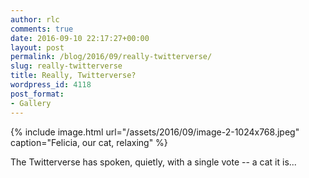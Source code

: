 ```yaml
---
author: rlc
comments: true
date: 2016-09-10 22:17:27+00:00
layout: post
permalink: /blog/2016/09/really-twitterverse/
slug: really-twitterverse
title: Really, Twitterverse?
wordpress_id: 4118
post_format:
- Gallery
---
```


{% include image.html url="/assets/2016/09/image-2-1024x768.jpeg" caption="Felicia, our cat, relaxing" %}

The Twitterverse has spoken, quietly, with a single vote -- a cat it is...
